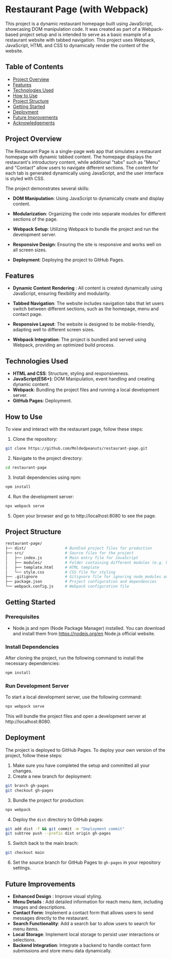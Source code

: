 # Restaurant Page (with Webpack)
This project is a dynamic restaurant homepage built using JavaScript, showcasing DOM manipulation code. It was created as part of a Webpack-based project setup and is intended to serve as a basic example of a restaurant website with tabbed navigation. This project uses Webpack, JavaScript, HTML and CSS to dynamically render the content of the website.

## Table of Contents

- [Project Overview](#project-overview)
- [Features](#features)
- [Technologies Used](#technologies-used)
- [How to Use](#how-to-use)
- [Project Structure](#project-structure)
- [Getting Started](#getting-started)
- [Deployment](#deployment)
- [Future Improvements](#future-improvements)
- [Acknowledgements](#ackgnowledgements)


## Project Overview

The Restaurant Page is a single-page web app that simulates a restaurant homepage with dynamic tabbed content. The homepage displays the restaurant's introductory content, while additional "tabs" such as "Menu" and "Contact" allow users to navigate different sections. The content for each tab is generated dynamically using JavaScript, and the user interface is styled with CSS.

The project demonstrates several skills:
- **DOM Manipulation**: Using JavaScript to dynamically create and display content.

- **Modularization**: Organizing the code into separate modules for different sections of the page.

- **Webpack Setup**: Utilizing Webpack to bundle the project and run the development server.

- **Responsive Design**: Ensuring the site is responsive and works well on all screen sizes.

- **Deployment**: Deploying the project to GitHub Pages.


## Features

- **Dynamic Content Rendering** : All content is created dynamically using JavaScript, ensuring flexibility and modularity.

- **Tabbed Navigation**: The website includes navigation tabs that let users switch between different sections, such as the homepage, menu and contact page.

- **Responsive Layout**: The website is designed to be mobile-friendly, adapting well to different screen sizes.

- **Webpack Integration**: The project is bundled and served using Webpack, providing an optimized build process.


## Technologies Used

- **HTML and CSS**: Structure, styling and responsiveness.
- **JavaScript(ES6+)**: DOM Manipulation, event handling and creating dynamic content.
- **Webpack**: Bundling the project files and running a local development server.
- **GitHub Pages**: Deployment.



## How to Use

To view and interact with the restaurant page, follow these steps:

1. Clone the repository:
```bash
git clone https://github.com/Moldedpeanuts/restaurant-page.git
```

2. Navigate to the project directory:
```bash
cd restaurant-page
```

3. Install dependencies using npm:
```bash
npm install
```

4. Run the development server:
```bash
npx webpack serve
```

5. Open your browser and go to http://localhost:8080 to see the page.


## Project Structure

```graphql
restaurant-page/
├── dist/                 # Bundled project files for production
├── src/                  # Source files for the project
│   ├── index.js          # Main entry file for JavaScript
│   ├── modules/          # Folder containing different modules (e.g. homepage, menu, contact)
│   ├── template.html     # HTML template
│   └── style.css         # CSS file for styling
├── .gitignore            # Gitignore file for ignoring node_modules and dist
├── package.json          # Project configuration and dependencies
└── webpack.config.js     # Webpack configuration file
```


## Getting Started

### Prerequisites

- Node.js and npm (Node Package Manager) installed. You can download and install them from https://nodejs.org/en Node.js official website.

### Install Dependencies

After cloning the project, run the following command to install the necessary dependencies:
```bash
npm install
```

### Run Development Server

To start a local development server, use the following command:
```bash
npx webpack serve
```

This will bundle the project files and open a development server at http://localhost:8080.


## Deployment
The project is deployed to GitHub Pages. To deploy your own version of the project, follow these steps:
1. Make sure you have completed the setup and committed all your changes.
2. Create a new branch for deployment:
```bash
git branch gh-pages
git checkout gh-pages
```

3. Bundle the project for production:
```bash
npx webpack
```

4. Deploy the `dist` directory to GitHub pages:
```bash
git add dist -f && git commit -m "Deployment commit"
git subtree push --prefix dist origin gh-pages
```

5. Switch back to the main brach:
```bash
git checkout main
```

6. Set the source branch for GitHub Pages to `gh-pages` in your repository settings.


## Future Improvements

- **Enhanced Design** : Improve visual styling.
- **Menu Details** : Add detailed information for reach menu item, including images and descriptions.
- **Contact Form**: Implement a contact form that allows users to send messages directly to the restaurant.
- **Search Functionality**: Add a search bar to allow users to search for menu items.
- **Local Storage**: Implement local storage to persist user interactions or selections.
- **Backend Integration**: Integrate a backend to handle contact form submissions and store menu data dynamically.


